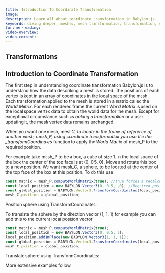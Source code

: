 ```yaml
---
title: Introduction To Coordinate Transformation
image:
description: Learn all about coordinate transformation in Babylon.js.
keywords: diving deeper, meshes, mesh transformation, transformation, coordinate transform
further-reading:
video-overview:
video-content:
---
```


## Transformations

## Introduction to Coordinate Transformation

The first step in understanding coordinate transformation Babylon.js is to understand how the data describing a mesh is stored. The positions of each vertex is kept in an array of coordinates in the local space of the mesh. Each transformation applied to the mesh is stored in a matrix called the _World Matrix_. For each rendered frame the current _World Matrix_ is used on the local space vertex data to obtain the world data for the mesh. Except for exceptional circumstance such as _baking a transformation_ or a user updating it, the mesh vertex data remains unchanged.

When you want one mesh, mesh*C, to locate in the frame of reference of another mesh, mesh_P, using coordinate transformation you use the the \_transformCoordinates* function to apply the _World Matrix_ of mesh_P to the required position.

For example take mesh_P to be a box, a cube of size 1. In the local space of the box the center of the top face is at (0, 0.5, 0). Move and rotate this box to a new position. We want mesh_C, a sphere, to be located at the center of the top face of the box at this position. To do this use

```javascript
const matrix = mesh_P.computeWorldMatrix(true); //true forces a recalculation rather than using cache version
const local_position = new BABYLON.Vector3(0, 0.5, ,0); //Required position of C in the local space of P
const global_position = BABYLON.Vector3.TransformCoordinates(local_position, matrix); //Obtain the required position of C in World Space
mesh_C.position = global_position;
```

Position sphere using TransformCoordinates: <Playground id="#TRAIXW" title="Position a Sphere Using Transform Coordinates" description="Simple example of positioning a sphere using transform coordinates."/>

To translate the sphere by the direction vector (1, 1, 1) for example you can add this to the current local position vector

```javascript
const matrix = mesh_P.computeWorldMatrix(true);
const local_position = new BABYLON.Vector3(0, 0.5, 0);
local_position.addInPlace(new BABYLON.Vector3(1, 1, 1));
const global_position = BABYLON.Vector3.TransformCoordinates(local_position, matrix);
mesh_C.position = global_position;
```

Translate sphere using TransformCoordinates: <Playground id="#TRAIXW#1" title="Translate a Sphere Using Transform Coordinates" description="Simple example of translating a sphere using transform coordinates."/>

More extensive examples follow
